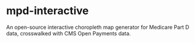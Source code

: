 # mpd-interactive
An open-source interactive choropleth map generator for Medicare Part D data, crosswalked with CMS Open Payments data.
